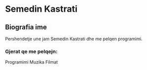 # Semedin Kastrati
## Biografia ime

Pershendetje une jam Semedin Kastrati dhe me pelqen programimi.

### Gjerat qe me pelqejn:

Programimi
Muzika 
Filmat

